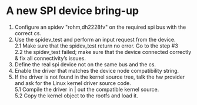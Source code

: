 # A new SPI device bring-up
1. Configure an spidev "rohm,dh2228fv" on the required spi bus with the correct cs.<br>
2. Use the spidev_test and perform an input request from the device.<br>
  2.1 Make sure that the spidev_test return no error. Go to the step #3<br>
  2.2 the spidev_test failed; make sure that the device connected correctly & fix all connectivity’s issues.<br>
3. Define the real spi device not on the same bus and the cs.<br>
4. Enable the driver that matches the device node compatibility string.<br>
5. If the driver is not found in the kernel source tree, talk the hw provider and ask for the Linux kernel driver source code.<br>
  5.1 Compile the driver in | out the compatible kernel source.<br>
  5.2 Copy the kernel object to the rootfs and load it.<br>

